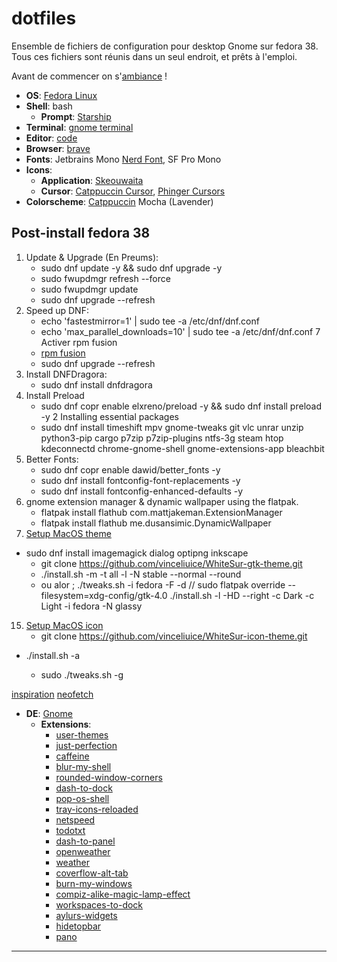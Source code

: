 # dotfiles
Ensemble de fichiers de configuration pour desktop Gnome sur fedora 38.
Tous ces fichiers sont réunis dans un seul endroit, et prêts à l'emploi.

Avant de commencer on s'[ambiance](https://www.youtube.com/watch?v=9Broidxg7w0) !
- **OS**: [Fedora Linux](https://getfedora.org/)
- **Shell**: bash
  - **Prompt**: [Starship](https://starship.rs/)
- **Terminal**: [gnome terminal](https://help.gnome.org/users/gnome-terminal/stable/)
- **Editor**: [code](https://code.visualstudio.com/)
- **Browser**: [brave](https://brave.com/)
- **Fonts**: Jetbrains Mono [Nerd Font](https://www.nerdfonts.com/), SF Pro Mono
- **Icons**:
  - **Application**: [Skeouwaita](https://github.com/Frostbitten-jello/Skeuowaita)
  - **Cursor**: [Catppuccin Cursor](https://github.com/catppuccin/cursors), [Phinger Cursors](https://github.com/phisch/phinger-cursors)
- **Colorscheme**: [Catppuccin](https://github.com/catppuccin/catppuccin) Mocha (Lavender)

## Post-install fedora 38
1. Update & Upgrade (En Preums):
	- sudo dnf update -y && sudo dnf upgrade -y
	- sudo fwupdmgr refresh --force
	- sudo fwupdmgr update
	- sudo dnf upgrade --refresh
6. Speed up DNF:
	- echo 'fastestmirror=1' | sudo tee -a /etc/dnf/dnf.conf
	- echo 'max_parallel_downloads=10' | sudo tee -a /etc/dnf/dnf.conf
7 Activer rpm fusion
	- [rpm fusion](https://rpmfusion.org/Configuration)
	- sudo dnf upgrade --refresh
7. Install DNFDragora:
	- sudo dnf install dnfdragora
4. Install Preload
	- sudo dnf copr enable elxreno/preload -y && sudo dnf install preload -y
2 Installing essential packages
	- sudo dnf install timeshift mpv gnome-tweaks git vlc unrar unzip python3-pip cargo p7zip p7zip-plugins ntfs-3g steam htop kdeconnectd chrome-gnome-shell gnome-extensions-app bleachbit
11. Better Fonts:
	- sudo dnf copr enable dawid/better_fonts -y
	- sudo dnf install fontconfig-font-replacements -y
	- sudo dnf install fontconfig-enhanced-defaults -y
13. gnome extension manager & dynamic wallpaper using the flatpak. 
	- flatpak install flathub com.mattjakeman.ExtensionManager
	- flatpak install flathub me.dusansimic.DynamicWallpaper
14. [Setup MacOS theme](https://github.com/vinceliuice/WhiteSur-gtk-theme)
- sudo dnf install imagemagick dialog optipng inkscape
	- git clone https://github.com/vinceliuice/WhiteSur-gtk-theme.git
	- ./install.sh -m -t all -l -N stable --normal --round
  - ou alor ; ./tweaks.sh -i fedora -F -d // sudo flatpak override --filesystem=xdg-config/gtk-4.0 ./install.sh -l -HD --right -c Dark -c Light -i fedora -N glassy

15. [Setup MacOS icon](https://github.com/vinceliuice/WhiteSur-icon-theme.git)
	- git clone https://github.com/vinceliuice/WhiteSur-icon-theme.git
  - ./install.sh -a


	- sudo ./tweaks.sh -g

[inspiration](https://github.com/lime-desu/dootsfile)
[neofetch](https://itsfoss.com/using-neofetch/)

- **DE**: [Gnome](https://www.gnome.org/)
  - **Extensions**:
    -  [user-themes](https://extensions.gnome.org/extension/19/user-themes/)
    -  [just-perfection](https://extensions.gnome.org/extension/3843/just-perfection/)
    -  [caffeine](https://extensions.gnome.org/extension/517/caffeine/)
    -  [blur-my-shell](https://extensions.gnome.org/extension/3193/blur-my-shell/)
    -  [rounded-window-corners](https://extensions.gnome.org/extension/5237/rounded-window-corners/)
    -  [dash-to-dock](https://extensions.gnome.org/extension/307/dash-to-dock/)
    -  [pop-os-shell](https://github.com/pop-os/shell)
    -  [tray-icons-reloaded](https://extensions.gnome.org/extension/2890/tray-icons-reloaded/)
    -  [netspeed](https://extensions.gnome.org/extension/104/netspeed/)
    -  [todotxt](https://extensions.gnome.org/extension/570/todotxt/)
    -  [dash-to-panel](https://extensions.gnome.org/extension/1160/dash-to-panel/)
    -  [openweather](https://extensions.gnome.org/extension/750/openweather/)
    -  [weather](https://extensions.gnome.org/extension/613/weather/)
    -  [coverflow-alt-tab](https://extensions.gnome.org/extension/97/coverflow-alt-tab/)
    -  [burn-my-windows](https://extensions.gnome.org/extension/4679/burn-my-windows/)
    -  [compiz-alike-magic-lamp-effect](https://extensions.gnome.org/extension/3740/compiz-alike-magic-lamp-effect/)
    -  [workspaces-to-dock](https://extensions.gnome.org/extension/427/workspaces-to-dock/)
    -  [aylurs-widgets](https://extensions.gnome.org/extension/5338/aylurs-widgets/)
    -  [hidetopbar](https://extensions.gnome.org/extension/545/hide-top-bar/)
    -  [pano](https://extensions.gnome.org/extension/5278/pano/)

---


